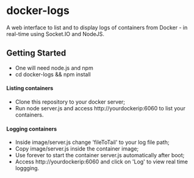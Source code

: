 # docker-logs
A web interface to list and to display logs of containers from Docker - in real-time using Socket.IO and NodeJS.

## Getting Started

- One will need node.js and npm
- cd docker-logs && npm install 

#### Listing containers

- Clone this repository to your docker server;
- Run node server.js and access http://yourdockerip:6060 to list your containers.

#### Logging containers

- Inside image/server.js change 'fileToTail' to your log file path;
- Copy image/server.js inside the container image;
- Use forever to start the container server.js automatically after boot;
- Access http://yourdockerip:6060 and click on 'Log' to view real time loggging.

